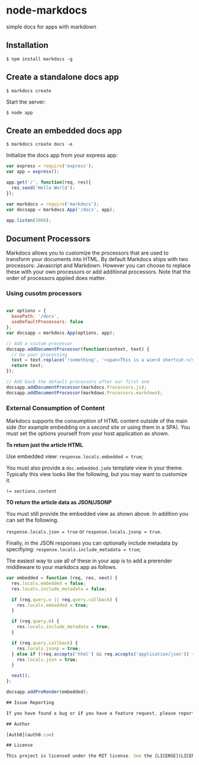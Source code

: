 # node-markdocs

simple docs for apps with markdown

## Installation

    $ npm install markdocs -g


## Create a standalone docs app

    $ markdocs create

  Start the server:

  	$ node app

## Create an embedded docs app

    $ markdocs create docs -e

  Initialize the docs app from your express app:

```js
var express = require('express');
var app = express();

app.get('/', function(req, res){
  res.send('Hello World');
});

var markdocs = require('markdocs');
var docsapp = markdocs.App('/docs', app);

app.listen(3000);
```

## Document Processors
Markdocs allows you to customize the processors that are used to transform your documents into HTML. By default Markdocs ships with two processors: Javascript and Markdown. However you can choose to replace these with your own processors or add additional processors. Note that the order of processors applied does matter.

### Using cusotm processors

```js

var options = {
  basePath: '/docs',
  useDefaultProcessors: false
};
var docsapp = markdocs.App(options, app);

// Add a custom processor
docsapp.addDocumentProcessor(function(context, text) {
  // Do your processing
  text = text.replace('!something', '<span>This is a wierd shortcut.</span>');
  return text;
});

// Add back the default processors after our first one
docsapp.addDocumentProcessor(markdocs.Processors.js);
docsapp.addDocumentProcessor(markdows.Processors.markdown);
```

### External Consumption of Content
Markdocs supports the consumption of HTML content outside of the main side (for example embedding on a second site or using them in a SPA). You must set the options yourself from your host application as shown.

**To return just the article HTML**

Use embedded view: `response.locals.embedded = true`;

You must also provide a `doc.embedded.jade` template view in your theme. Typically this view looks like the following, but you may want to customize it.

```jade
!= sections.content
```
**TO return the article data as JSON/JSONP**

You must still provide the embedded view as shown above. In addition you can set the following.

`response.locals.json = true` or `response.locals.jsonp = true`.

Finally, in the JSON responses you can optionally include metadata by specifiying: `response.locals.include_metadata = true`;

The easiest way to use all of these in your app is to add a prerender middleware to your markdocs app as follows.

```js
var embedded = function (req, res, next) {
  res.locals.embedded = false;
  res.locals.include_metadata = false;

  if (req.query.e || req.query.callback) {
    res.locals.embedded = true;
  }

  if (req.query.m) {
    res.locals.include_metadata = true;
  }

  if (req.query.callback) {
    res.locals.jsonp = true;
  } else if (!req.accepts('html') && req.accepts('application/json')) {
    res.locals.json = true;
  }

  next();
};

docsapp.addPreRender(embedded);

## Issue Reporting

If you have found a bug or if you have a feature request, please report them at this repository issues section. Please do not report security vulnerabilities on the public GitHub issue tracker. The [Responsible Disclosure Program](https://auth0.com/whitehat) details the procedure for disclosing security issues.

## Author

[Auth0](auth0.com)

## License

This project is licensed under the MIT license. See the [LICENSE](LICENSE) file for more info.
